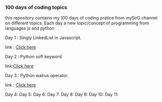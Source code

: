 ### 100 days of coding topics

this repository contains my 100 days of coding pratice from mySirG channel on different topics.
Each day a new topic/concept of programming from languages js and python 

Day 1 : Singly LinkedList in Javascript.

link : [Click here](<singly linked list (Day 1)/readme.md>)


Day 2 : Python soft keyword.

link:[Click here]()


Day 3 : Python walrus operator.

link : [Click here](<# Day 3 : Python Walrus operator. (Day 3)/readme.md>)

Day 4: 
Day 5: 
Day 6: 
Day 7: 
Day 8: 
Day 9: 
Day 10: 
Day 11: 